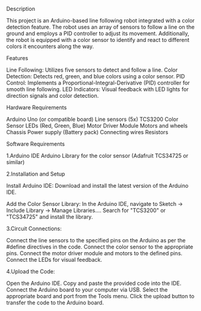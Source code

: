 Description

This project is an Arduino-based line following robot integrated with a color detection feature. The robot uses an array of sensors to follow a line on the ground and employs a PID controller to adjust its movement. Additionally, the robot is equipped with a color sensor to identify and react to different colors it encounters along the way.

Features

Line Following: Utilizes five sensors to detect and follow a line.
Color Detection: Detects red, green, and blue colors using a color sensor.
PID Control: Implements a Proportional-Integral-Derivative (PID) controller for smooth line following.
LED Indicators: Visual feedback with LED lights for direction signals and color detection.


Hardware Requirements


Arduino Uno (or compatible board)
Line sensors (5x)
TCS3200 Color Sensor
LEDs (Red, Green, Blue)
Motor Driver Module
Motors and wheels
Chassis
Power supply (Battery pack)
Connecting wires
Resistors



Software Requirements


1.Arduino IDE
Arduino Library for the color sensor (Adafruit TCS34725 or similar)


2.Installation and Setup


Install Arduino IDE:
Download and install the latest version of the Arduino IDE.

Add the Color Sensor Library:
In the Arduino IDE, navigate to Sketch -> Include Library -> Manage Libraries.... Search for "TCS3200" or "TCS34725" and install the library.


3.Circuit Connections:


Connect the line sensors to the specified pins on the Arduino as per the #define directives in the code.
Connect the color sensor to the appropriate pins.
Connect the motor driver module and motors to the defined pins.
Connect the LEDs for visual feedback.


4.Upload the Code:

Open the Arduino IDE.
Copy and paste the provided code into the IDE.
Connect the Arduino board to your computer via USB.
Select the appropriate board and port from the Tools menu.
Click the upload button to transfer the code to the Arduino board.
